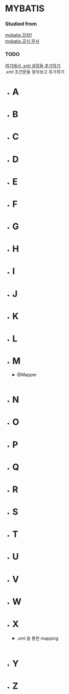 # MYBATIS

### Studied from

[mybatis 강좌1](https://www.youtube.com/watch?v=4YOk7oLGTKI)   
[mybatis 공식 문서](https://mybatis.org/mybatis-3/sqlmap-xml.html)   

### TODO
[여기에서 .xml 설정들 추가하기](https://mybatis.org/mybatis-3/sqlmap-xml.html)   
.xml 조건문들 찾아보고 추가하기
* # A
* # B
* # C
* # D
* # E
* # F
* # G
* # H
* # I
* # J
* # K
* # L
* # M
  <details>
  <summary>
  @Mapper
  </summary>
  <br>
  
  ```java
  @Mapper
  public interface UserMapper{
    @Select("SELECT * FROM USER")
    List<User> getAll();    
  }
  ```
  
  mybatis 가 매핑을 해나아가기 위한 interface 를 지정하는 곳에 `@Mapper` 이라는 annotation 을 사용합니다.   
  
  <br>
  sql 을 정의하는 방법으로는   
  
  `@Mapper` 안에 들어가는 `@Select`, `@Insert`, `@Update`, `@Delete` 는 sql 의 전치사를 따릅니다.
  
  이 방식 외에도 `.xml` 파일을 통해 sql 문을 mapping 할 수도 있습니다.   
  자세한 정보는 `.xml` 을 통한 mapping 에서 확인하세요.   
  
  `@Options(userGenereatedKeys=true, keyProperty="키명")` 을 통해   
  `@Insert`, `@Update`, `@Delete` 된 값들을 int 가 아닌 해당 입력/삭제값 자체로 return 할 수 있습니다.    
  자세한 정보는 `@Options` 에서 확인하세요.
  
  <br>
  mapping 되는 클래스를 정의하는 방법으로는   
  
  `@Results` 를 통해 컬럼명이 실제 클래스의 parameter 명과 다르다면 이를 연결시킬 수 있습니다.   
  `@ResultMap`을 통해 이미 정의된 `@Results` 를 재사용할 수도 있습니다.   
  
  자세한 정보는 `@Results` 에서 확인하세요.   

  </details>
  <br>
* # N
* # O
* # P
* # Q
* # R
* # S
* # T
* # U
* # V
* # W
* # X
  <details>
  <summary>
  .xml 을 통한 mapping
  </summary>
  <br>
  
  ### 설정
  사용을 위해 src/main/java/resources/mappers 안에 파일을 만들어 사용합니다.   
  직접 mybatis.config 안에 파일 위치를 추가하는 방법이 존재하지만   
  mapper.xml 을 추가할 때마다 손을 봐줘야 해서 비추입니다.   
  
  </details>
  <br>
* # Y
* # Z
